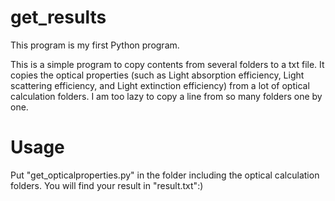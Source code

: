 # get_results
This program is my first Python program. 

This is a simple program to copy contents from several folders to a txt file. It copies the optical properties (such as Light absorption efficiency, Light scattering efficiency, and Light extinction efficiency) from a lot of optical calculation folders. I am too lazy to copy a line from so many folders one by one.

# Usage
  Put "get_opticalproperties.py" in the folder including the optical calculation folders. 
  You will find your result in "result.txt":)
